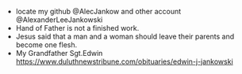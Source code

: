 - locate my github @AlecJankow and other account @AlexanderLeeJankowski
- Hand of Father is not a finished work.
- Jesus said that a man and a woman should leave their parents and become one flesh.
- My Grandfather Sgt.Edwin https://www.duluthnewstribune.com/obituaries/edwin-j-jankowski

<!---
AlexanderLJankowski/AlexanderLJankowski is a ✨ special ✨ repository because its `README.md` (this file) appears on your GitHub profile.
You can click the Preview link to take a look at your changes.
--->
